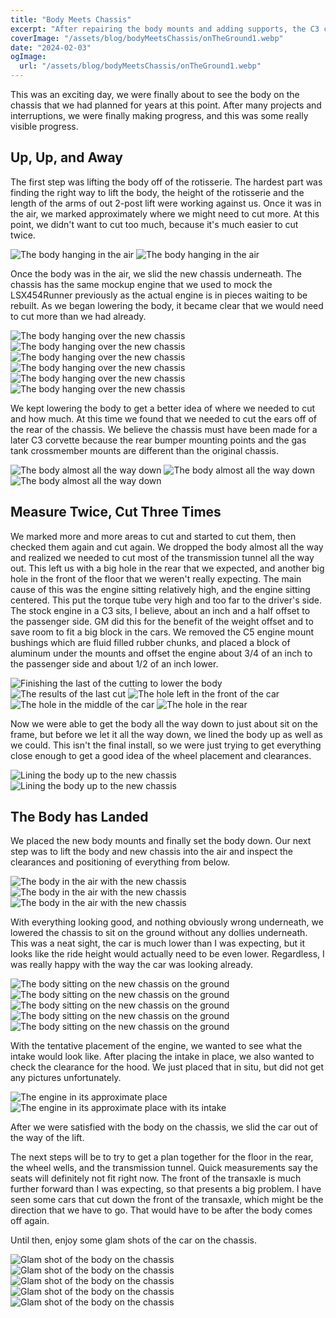 ```yaml
---
title: "Body Meets Chassis"
excerpt: "After repairing the body mounts and adding supports, the C3 corvette body was finally ready to be placed on its new chassis for the first time."
coverImage: "/assets/blog/bodyMeetsChassis/onTheGround1.webp"
date: "2024-02-03"
ogImage:
  url: "/assets/blog/bodyMeetsChassis/onTheGround1.webp"
---
```


This was an exciting day, we were finally about to see the body on the chassis that we had planned for years at this point. After many projects and interruptions, we were finally making progress, and this was some really visible progress.

## Up, Up, and Away

The first step was lifting the body off of the rotisserie. The hardest part was finding the right way to lift the body, the height of the rotisserie and the length of the arms of out 2-post lift were working against us. Once it was in the air, we marked approximately where we might need to cut more. At this point, we didn't want to cut too much, because it's much easier to cut twice.

![The body hanging in the air](/assets/blog/bodyMeetsChassis/bodyOffRoti.webp)
![The body hanging in the air](/assets/blog/bodyMeetsChassis/bodyOffRoti1.webp)

Once the body was in the air, we slid the new chassis underneath. The chassis has the same mockup engine that we used to mock the LSX454Runner previously as the actual engine is in pieces waiting to be rebuilt. As we began lowering the body, it became clear that we would need to cut more than we had already.

![The body hanging over the new chassis](/assets/blog/bodyMeetsChassis/bodyOverNew.webp)
![The body hanging over the new chassis](/assets/blog/bodyMeetsChassis/bodyOverNew1.webp)
![The body hanging over the new chassis](/assets/blog/bodyMeetsChassis/bodyOverNew2.webp)
![The body hanging over the new chassis](/assets/blog/bodyMeetsChassis/bodyOverNew3.webp)
![The body hanging over the new chassis](/assets/blog/bodyMeetsChassis/bodyOverNew4.webp)
![The body hanging over the new chassis](/assets/blog/bodyMeetsChassis/bodyOverNew5.webp)

We kept lowering the body to get a better idea of where we needed to cut and how much. At this time we found that we needed to cut the ears off of the rear of the chassis. We believe the chassis must have been made for a later C3 corvette because the rear bumper mounting points and the gas tank crossmember mounts are different than the original chassis.

![The body almost all the way down](/assets/blog/bodyMeetsChassis/almostDown.webp)
![The body almost all the way down](/assets/blog/bodyMeetsChassis/almostDown1.webp)
![The body almost all the way down](/assets/blog/bodyMeetsChassis/almostDown2.webp)

## Measure Twice, Cut Three Times

We marked more and more areas to cut and started to cut them, then checked them again and cut again. We dropped the body almost all the way and realized we needed to cut most of the transmission tunnel all the way out. This left us with a big hole in the rear that we expected, and another big hole in the front of the floor that we weren't really expecting. The main cause of this was the engine sitting relatively high, and the engine sitting centered. This put the torque tube very high and too far to the driver's side. The stock engine in a C3 sits, I believe, about an inch and a half offset to the passenger side. GM did this for the benefit of the weight offset and to save room to fit a big block in the cars. We removed the C5 engine mount bushings which are fluid filled rubber chunks, and placed a block of aluminum under the mounts and offset the engine about 3/4 of an inch to the passenger side and about 1/2 of an inch lower.

![Finishing the last of the cutting to lower the body](/assets/blog/bodyMeetsChassis/cutMore.webp)
![The results of the last cut](/assets/blog/bodyMeetsChassis/cutMoreResults.webp)
![The hole left in the front of the car](/assets/blog/bodyMeetsChassis/bigHoleFront.webp)
![The hole in the middle of the car](/assets/blog/bodyMeetsChassis/bigHoleMid.webp)
![The hole in the rear](/assets/blog/bodyMeetsChassis/bigHoleRear.webp)

Now we were able to get the body all the way down to just about sit on the frame, but before we let it all the way down, we lined the body up as well as we could. This isn't the final install, so we were just trying to get everything close enough to get a good idea of the wheel placement and clearances.

![Lining the body up to the new chassis](/assets/blog/bodyMeetsChassis/lineup.webp)
![Lining the body up to the new chassis](/assets/blog/bodyMeetsChassis/lineup1.webp)

## The Body has Landed

We placed the new body mounts and finally set the body down. Our next step was to lift the body and new chassis into the air and inspect the clearances and positioning of everything from below.

![The body in the air with the new chassis](/assets/blog/bodyMeetsChassis/newInAir.webp)
![The body in the air with the new chassis](/assets/blog/bodyMeetsChassis/newInAir1.webp)
![The body in the air with the new chassis](/assets/blog/bodyMeetsChassis/newInAir2.webp)

With everything looking good, and nothing obviously wrong underneath, we lowered the chassis to sit on the ground without any dollies underneath. This was a neat sight, the car is much lower than I was expecting, but it looks like the ride height would actually need to be even lower. Regardless, I was really happy with the way the car was looking already.

![The body sitting on the new chassis on the ground](/assets/blog/bodyMeetsChassis/onTheGround.webp)
![The body sitting on the new chassis on the ground](/assets/blog/bodyMeetsChassis/onTheGround1.webp)
![The body sitting on the new chassis on the ground](/assets/blog/bodyMeetsChassis/onTheGround2.webp)
![The body sitting on the new chassis on the ground](/assets/blog/bodyMeetsChassis/onTheGround3.webp)
![The body sitting on the new chassis on the ground](/assets/blog/bodyMeetsChassis/onTheGround4.webp)

With the tentative placement of the engine, we wanted to see what the intake would look like. After placing the intake in place, we also wanted to check the clearance for the hood. We just placed that in situ, but did not get any pictures unfortunately.

![The engine in its approximate place](/assets/blog/bodyMeetsChassis/engineBay.webp)
![The engine in its approximate place with its intake](/assets/blog/bodyMeetsChassis/engineBayWithInt.webp)

After we were satisfied with the body on the chassis, we slid the car out of the way of the lift.

The next steps will be to try to get a plan together for the floor in the rear, the wheel wells, and the transmission tunnel. Quick measurements say the seats will definitely not fit right now. The front of the transaxle is much further forward than I was expecting, so that presents a big problem. I have seen some cars that cut down the front of the transaxle, which might be the direction that we have to go. That would have to be after the body comes off again.

Until then, enjoy some glam shots of the car on the chassis.

![Glam shot of the body on the chassis](/assets/blog/bodyMeetsChassis/glamShot.webp)
![Glam shot of the body on the chassis](/assets/blog/bodyMeetsChassis/glamShot1.webp)
![Glam shot of the body on the chassis](/assets/blog/bodyMeetsChassis/glamShot2.webp)
![Glam shot of the body on the chassis](/assets/blog/bodyMeetsChassis/glamShot3.webp)
![Glam shot of the body on the chassis](/assets/blog/bodyMeetsChassis/glamShot4.webp)
